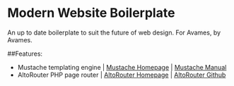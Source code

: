 # Modern Website Boilerplate
An up to date boilerplate to suit the future of web design. For Avames, by Avames.


##Features:
- Mustache templating engine | [Mustache Homepage](https://mustache.github.io/) | [Mustache Manual](https://mustache.github.io/mustache.5.html)
- AltoRouter PHP page router | [AltoRouter Homepage](https://altorouter.com/) | [AltoRouter Github](https://github.com/dannyvankooten/AltoRouter)